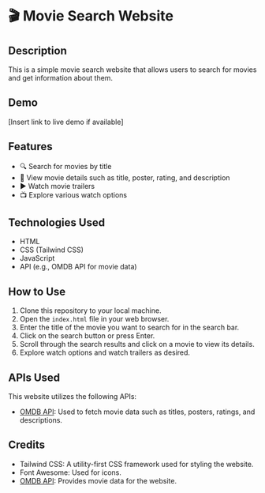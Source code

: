 # 🎬 Movie Search Website

## Description
This is a simple movie search website that allows users to search for movies and get information about them.

## Demo
[Insert link to live demo if available]

## Features
- 🔍 Search for movies by title
- 🎥 View movie details such as title, poster, rating, and description
- ▶️ Watch movie trailers
- 📺 Explore various watch options

## Technologies Used
- HTML
- CSS (Tailwind CSS)
- JavaScript
- API (e.g., OMDB API for movie data)

## How to Use
1. Clone this repository to your local machine.
2. Open the `index.html` file in your web browser.
3. Enter the title of the movie you want to search for in the search bar.
4. Click on the search button or press Enter.
5. Scroll through the search results and click on a movie to view its details.
6. Explore watch options and watch trailers as desired.

## APIs Used
This website utilizes the following APIs:
- [OMDB API](https://www.omdbapi.com/): Used to fetch movie data such as titles, posters, ratings, and descriptions.

## Credits
- Tailwind CSS: A utility-first CSS framework used for styling the website.
- Font Awesome: Used for icons.
- [OMDB API](https://www.omdbapi.com/): Provides movie data for the website.
